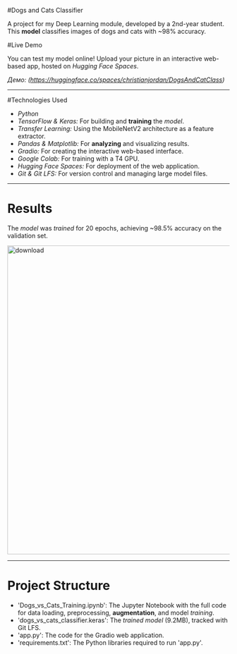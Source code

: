 #Dogs and Cats Classifier 

A project for my Deep Learning module, developed by a 2nd-year student. This **model** classifies images of dogs and cats with ~98% accuracy.

#Live Demo

You can test my model online! Upload your picture in an interactive web-based app, hosted on *Hugging Face Spaces*.

*Демо: (https://huggingface.co/spaces/christianjordan/DogsAndCatClass)*

--------

#Technologies Used

* *Python*
* *TensorFlow & Keras:* For building and **training** the *model*.
* *Transfer Learning:* Using the MobileNetV2 architecture as a feature extractor.
* *Pandas & Matplotlib:* For **analyzing** and visualizing results.
* *Gradio:* For creating the interactive web-based interface.
* *Google Colab:* For training with a T4 GPU.
* *Hugging Face Spaces:* For deployment of the web application.
* *Git & Git LFS:* For version control and managing large model files.

---------

# Results

The *model* was *trained* for 20 epochs, achieving ~98.5% accuracy on the validation set.

<img width="689" height="701" alt="download" src="https://github.com/user-attachments/assets/b2ccca21-066d-4de7-8992-2480d631c56e" />


---

# Project Structure

* 'Dogs_vs_Cats_Training.ipynb': The Jupyter Notebook with the full code for data loading, preprocessing, **augmentation**, and model *training*.
* 'dogs_vs_cats_classifier.keras': The *trained model* (9.2MB), tracked with Git LFS.
* 'app.py': The code for the Gradio web application.
* 'requirements.txt': The Python libraries required to run 'app.py'.
